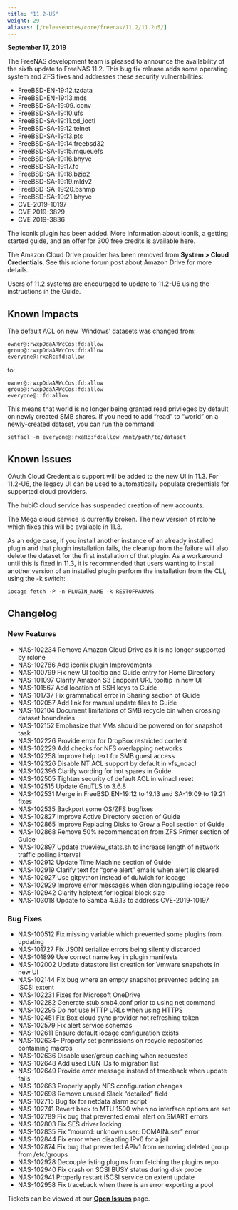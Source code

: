 ```yaml
---
title: "11.2-U5"
weight: 29
aliases: [/releasenotes/core/freenas/11.2/11.2u5/]
---
```


**September 17, 2019**

The FreeNAS development team is pleased to announce the availability of the sixth update to FreeNAS 11.2. This bug fix release adds some operating system and ZFS fixes and addresses these security vulnerabilities:

* FreeBSD-EN-19:12.tzdata
* FreeBSD-EN-19:13.mds
* FreeBSD-SA-19:09.iconv
* FreeBSD-SA-19:10.ufs
* FreeBSD-SA-19:11.cd_ioctl
* FreeBSD-SA-19:12.telnet
* FreeBSD-SA-19:13.pts
* FreeBSD-SA-19:14.freebsd32
* FreeBSD-SA-19:15.mqueuefs
* FreeBSD-SA-19:16.bhyve
* FreeBSD-SA-19:17.fd
* FreeBSD-SA-19:18.bzip2
* FreeBSD-SA-19:19.mldv2
* FreeBSD-SA-19:20.bsnmp
* FreeBSD-SA-19:21.bhyve
* CVE-2019-10197
* CVE 2019-3829
* CVE 2019-3836

The iconik plugin has been added. More information about iconik, a getting started guide, and an offer for 300 free credits is available here.

The Amazon Cloud Drive provider has been removed from **System > Cloud Credentials**. See this rclone forum post about Amazon Drive for more details.

Users of 11.2 systems are encouraged to update to 11.2-U6 using the instructions in the Guide.

## Known Impacts

The default ACL on new ‘Windows’ datasets was changed from:
```
owner@:rwxpDdaARWcCos:fd:allow
group@:rwxpDdaARWcCos:fd:allow
everyone@:rxaRc:fd:allow
```

to:
```
owner@:rwxpDdaARWcCos:fd:allow
group@:rwxpDdaARWcCos:fd:allow
everyone@::fd:allow
```

This means that world is no longer being granted read privileges by default on newly created SMB shares. If you need to add “read” to “world” on a newly-created dataset, you can run the command:

`setfacl -m everyone@:rxaRc:fd:allow /mnt/path/to/dataset`

## Known Issues

OAuth Cloud Credentials support will be added to the new UI in 11.3. For 11.2-U6, the legacy UI can be used to automatically populate credentials for supported cloud providers.

The hubiC cloud service has suspended creation of new accounts.

The Mega cloud service is currently broken. The new version of rclone which fixes this will be available in 11.3.

As an edge case, if you install another instance of an already installed plugin and that plugin installation fails, the cleanup from the failure will also delete the dataset for the first installation of that plugin. As a workaround until this is fixed in 11.3, it is recommended that users wanting to install another version of an installed plugin perform the installation from the CLI, using the -k switch:

`iocage fetch -P -n PLUGIN_NAME -k RESTOFPARAMS`

## Changelog

### New Features

+ NAS-102234 Remove Amazon Cloud Drive as it is no longer supported by rclone
+ NAS-102786 Add iconik plugin
Improvements
+ NAS-100799 Fix new UI tooltip and Guide entry for Home Directory
+ NAS-101097 Clarify Amazon S3 Endpoint URL tooltip in new UI
+ NAS-101567 Add location of SSH keys to Guide
+ NAS-101737 Fix grammatical error in Sharing section of Guide
+ NAS-102057 Add link for manual update files to Guide
+ NAS-102104 Document limitations of SMB recycle bin when crossing dataset boundaries
+ NAS-102152 Emphasize that VMs should be powered on for snapshot task
+ NAS-102226 Provide error for DropBox restricted content
+ NAS-102229 Add checks for NFS overlapping networks
+ NAS-102258 Improve help text for SMB guest access
+ NAS-102326 Disable NT ACL support by default in vfs_noacl
+ NAS-102396 Clarify wording for hot spares in Guide
+ NAS-102505 Tighten security of default ACL in winacl reset
+ NAS-102515 Update GnuTLS to 3.6.8
+ NAS-102531 Merge in FreeBSD EN-19:12 to 19.13 and SA-19:09 to 19:21 fixes
+ NAS-102535 Backport some OS/ZFS bugfixes
+ NAS-102827 Improve Active Directory section of Guide
+ NAS-102865 Improve Replacing Disks to Grow a Pool section of Guide
+ NAS-102868 Remove 50% recommendation from ZFS Primer section of Guide
+ NAS-102897 Update trueview_stats.sh to increase length of network traffic polling interval
+ NAS-102912 Update Time Machine section of Guide
+ NAS-102919 Clarify text for “gone alert” emails when alert is cleared
+ NAS-102927 Use gitpython instead of dulwich for iocage
+ NAS-102929 Improve error messages when cloning/pulling iocage repo
+ NAS-102942 Clarify helptext for logical block size
+ NAS-103018 Update to Samba 4.9.13 to address CVE-2019-10197

### Bug Fixes

+ NAS-100512 Fix missing variable which prevented some plugins from updating
+ NAS-101727 Fix JSON serialize errors being silently discarded
+ NAS-101899 Use correct name key in plugin manifests
+ NAS-102002 Update datastore list creation for Vmware snapshots in new UI
+ NAS-102144 Fix bug where an empty snapshot prevented adding an iSCSI extent
+ NAS-102231 Fixes for Microsoft OneDrive
+ NAS-102282 Generate stub smb4.conf prior to using net command
+ NAS-102295 Do not use HTTP URLs when using HTTPS
+ NAS-102451 Fix Box cloud sync provider not refreshing token
+ NAS-102579 Fix alert service schemas
+ NAS-102611 Ensure default iocage configuration exists
+ NAS-102634– Properly set permissions on recycle repositories containing macros
+ NAS-102636 Disable user/group caching when requested
+ NAS-102648 Add used LUN IDs to migration list
+ NAS-102649 Provide error message instead of traceback when update fails
+ NAS-102663 Properly apply NFS configuration changes
+ NAS-102698 Remove unused Slack “detailed” field
+ NAS-102715 Bug fix for netdata alarm script
+ NAS-102741 Revert back to MTU 1500 when no interface options are set
+ NAS-102789 Fix bug that prevented email alert on SMART errors
+ NAS-102803 Fix SES driver locking
+ NAS-102835 Fix “mountd: unknown user: DOMAINuser” error
+ NAS-102844 Fix error when disabling IPv6 for a jail
+ NAS-102874 Fix bug that prevented APIv1 from removing deleted group from /etc/groups
+ NAS-102928 Decouple listing plugins from fetching the plugins repo
+ NAS-102940 Fix crash on SCSI BUSY status during disk probe
+ NAS-102941 Properly restart iSCSI service on extent update
+ NAS-102958 Fix traceback when there is an error exporting a pool

Tickets can be viewed at our [**Open Issues**](https://ixsystems.atlassian.net/projects/NAS/issues/) page.
